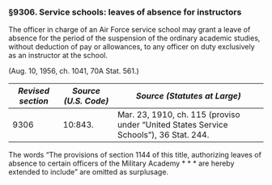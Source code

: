 ### §9306. Service schools: leaves of absence for instructors ###

The officer in charge of an Air Force service school may grant a leave of absence for the period of the suspension of the ordinary academic studies, without deduction of pay or allowances, to any officer on duty exclusively as an instructor at the school.

(Aug. 10, 1956, ch. 1041, 70A Stat. 561.)

|*Revised section*|*Source (U.S. Code)*|                            *Source (Statutes at Large)*                             |
|-----------------|--------------------|-------------------------------------------------------------------------------------|
|      9306       |      10:843.       |Mar. 23, 1910, ch. 115 (proviso under “United States Service Schools”), 36 Stat. 244.|

The words “The provisions of section 1144 of this title, authorizing leaves of absence to certain officers of the Military Academy \* \* \* are hereby extended to include” are omitted as surplusage.